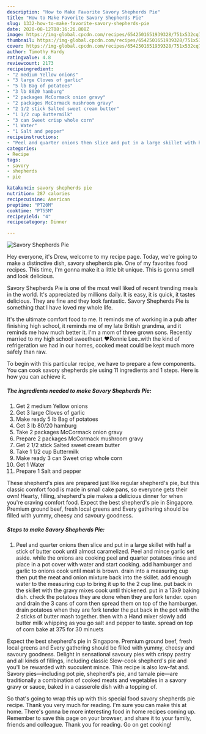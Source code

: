 ```yaml
---
description: "How to Make Favorite Savory Shepherds Pie"
title: "How to Make Favorite Savory Shepherds Pie"
slug: 1332-how-to-make-favorite-savory-shepherds-pie
date: 2020-08-12T08:16:26.808Z
image: https://img-global.cpcdn.com/recipes/6542501651939328/751x532cq70/savory-shepherds-pie-recipe-main-photo.jpg
thumbnail: https://img-global.cpcdn.com/recipes/6542501651939328/751x532cq70/savory-shepherds-pie-recipe-main-photo.jpg
cover: https://img-global.cpcdn.com/recipes/6542501651939328/751x532cq70/savory-shepherds-pie-recipe-main-photo.jpg
author: Timothy Hardy
ratingvalue: 4.8
reviewcount: 2173
recipeingredient:
- "2 medium Yellow onions"
- "3 large Cloves of garlic"
- "5 lb Bag of potatoes"
- "3 lb 8020 hamburg"
- "2 packages McCormack onion gravy"
- "2 packages McCormack mushroom gravy"
- "2 1/2 stick Salted sweet cream butter"
- "1 1/2 cup Buttermilk"
- "3 can Sweet crisp whole corn"
- "1 Water"
- "1 Salt and pepper"
recipeinstructions:
- "Peel and quarter onions then slice and put in a large skillet with half a stick of butter cook until almost caramelized. Peel and mince garlic set aside. while the onions are cooking peel and quarter potatoes rinse and place in a pot cover with water and start cooking. add hamburger and garlic to onions cook until meat is brown. drain into a measuring cup then put the meat and onion mixture back into the skillet. add enough water to the measuring cup to bring it up to the 2 cup line. put back in the skillet with the gravy mixes cook until thickened. put in a 13x9 baking dish. check the potatoes they are done when they are fork tender. open and drain the 3 cans of corn then spread them on top of the hamburger. drain potatoes when they are fork tender the put back in the pot with the 2 sticks of butter mash together. then with a Hand mixer slowly add butter milk whipping as you go salt and pepper to taste. spread on top of corn bake at 375 for 30 minuets"
categories:
- Recipe
tags:
- savory
- shepherds
- pie

katakunci: savory shepherds pie 
nutrition: 287 calories
recipecuisine: American
preptime: "PT20M"
cooktime: "PT55M"
recipeyield: "4"
recipecategory: Dinner

---
```



![Savory Shepherds Pie](https://img-global.cpcdn.com/recipes/6542501651939328/751x532cq70/savory-shepherds-pie-recipe-main-photo.jpg)

Hey everyone, it's Drew, welcome to my recipe page. Today, we're going to make a distinctive dish, savory shepherds pie. One of my favorites food recipes. This time, I'm gonna make it a little bit unique. This is gonna smell and look delicious.

Savory Shepherds Pie is one of the most well liked of recent trending meals in the world. It's appreciated by millions daily. It is easy, it is quick, it tastes delicious. They are fine and they look fantastic. Savory Shepherds Pie is something that I have loved my whole life.

It&#39;s the ultimate comfort food to me. It reminds me of working in a pub after finishing high school, it reminds me of my late British grandma, and it reminds me how much better it. I&#39;m a mom of three grown sons. Recently married to my high school sweetheart ❤️Ronnie Lee..with the kind of refrigeration we had in our homes, cooked meat could be kept much more safely than raw.


To begin with this particular recipe, we have to prepare a few components. You can cook savory shepherds pie using 11 ingredients and 1 steps. Here is how you can achieve it.

<!--inarticleads1-->

##### The ingredients needed to make Savory Shepherds Pie:

1. Get 2 medium Yellow onions
1. Get 3 large Cloves of garlic
1. Make ready 5 lb Bag of potatoes
1. Get 3 lb 80/20 hamburg
1. Take 2 packages McCormack onion gravy
1. Prepare 2 packages McCormack mushroom gravy
1. Get 2 1/2 stick Salted sweet cream butter
1. Take 1 1/2 cup Buttermilk
1. Make ready 3 can Sweet crisp whole corn
1. Get 1 Water
1. Prepare 1 Salt and pepper


These shepherd&#39;s pies are prepared just like regular shepherd&#39;s pie, but this classic comfort food is made in small cake pans, so everyone gets their own! Hearty, filling, shepherd&#39;s pie makes a delicious dinner for when you&#39;re craving comfort food. Expect the best shepherd&#39;s pie in Singapore. Premium ground beef, fresh local greens and Every gathering should be filled with yummy, cheesy and savoury goodness. 

<!--inarticleads2-->

##### Steps to make Savory Shepherds Pie:

1. Peel and quarter onions then slice and put in a large skillet with half a stick of butter cook until almost caramelized. Peel and mince garlic set aside. while the onions are cooking peel and quarter potatoes rinse and place in a pot cover with water and start cooking. add hamburger and garlic to onions cook until meat is brown. drain into a measuring cup then put the meat and onion mixture back into the skillet. add enough water to the measuring cup to bring it up to the 2 cup line. put back in the skillet with the gravy mixes cook until thickened. put in a 13x9 baking dish. check the potatoes they are done when they are fork tender. open and drain the 3 cans of corn then spread them on top of the hamburger. drain potatoes when they are fork tender the put back in the pot with the 2 sticks of butter mash together. then with a Hand mixer slowly add butter milk whipping as you go salt and pepper to taste. spread on top of corn bake at 375 for 30 minuets


Expect the best shepherd&#39;s pie in Singapore. Premium ground beef, fresh local greens and Every gathering should be filled with yummy, cheesy and savoury goodness. Delight in sensational savoury pies with crispy pastry and all kinds of fillings, including classic Slow-cook shepherd&#39;s pie and you&#39;ll be rewarded with succulent mince. This recipe is also low-fat and. Savory pies—including pot pie, shepherd&#39;s pie, and tamale pie—are traditionally a combination of cooked meats and vegetables in a savory gravy or sauce, baked in a casserole dish with a topping of. 

So that's going to wrap this up with this special food savory shepherds pie recipe. Thank you very much for reading. I'm sure you can make this at home. There's gonna be more interesting food in home recipes coming up. Remember to save this page on your browser, and share it to your family, friends and colleague. Thank you for reading. Go on get cooking!
